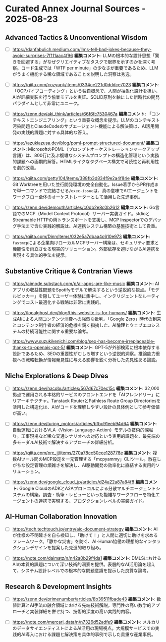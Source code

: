 # Curated Annex Journal Sources - 2025-08-23

## Advanced Tactics & Unconventional Wisdom

- [ ] https://danfabulich.medium.com/llms-tell-bad-jokes-because-they-avoid-surprises-7f111aac4f96
**編集コメント**: LLMの根本的な設計思想「驚きを回避する」がなぜクリエイティブなタスクで限界を示すのかを深く考察。コード生成では「WTF per minute」の少なさが重要であるため、LLMがうまく機能する稀な領域であることを説明した洞察は秀逸。

- [ ] https://qiita.com/cozyupk/items/0334ce221d0dddce7023
**編集コメント**: 「OCPバイブコーディング」という独自概念で、人間が抽象化設計を担い、AIが詳細実装を行う協業モデルを実証。SOLID原則を軸にした新時代の開発パラダイムとして非常にユニーク。

- [ ] https://zenn.dev/aki_think/articles/66f6fc7530467a
**編集コメント**: 「コンテキストエンジニアリング」という重要な概念を提示。LLMのコンテキスト汚染問題とClaudeCodeのサブエージェント機能による解決策は、AI活用開発の実践的課題に対する具体的な答え。

- [ ] https://azukiazusa.dev/blog/poml-prompt-structured-document/
**編集コメント**: MicrosoftのPOML（プロンプトオーケストレーションマークアップ言語）は、800行に及ぶ複雑なシステムプロンプトの構造化管理という実務的課題への画期的解答。HTMLライクなタグベース構文で可読性と再利用性を劇的改善。

- [ ] https://qiita.com/getty104/items/388fb3d834f9e2a4f84e
**編集コメント**: Git Worktreeを用いた並行開発環境の完全自動化。Issue着手からPR作成まで単一コマンドで完結させる`/exec-issue`は、真の意味でAIエージェントをワークフロー全体のオーケストレーターとして活用した先進事例。

- [ ] https://zenn.dev/demouth/articles/c0db2e8c0b2612
**編集コメント**: Go言語でのMCP（Model Context Protocol）サーバー実装ガイド。stdioとStreamable HTTPの両トランスポートを支援し、MCP Inspectorでのデバッグ手法まで含む実践的解説は、AI連携システム構築の基盤技術として貴重。

- [ ] https://qiita.com/Dinn/items/032e5a7dbaa4c610e973
**編集コメント**: `fastmcp`による企業向けローカルMCPサーバー構築は、セキュリティ要求と機能性を両立させる現実的ソリューション。外部依存を避けながらAI連携を実現する具体的手法を提示。

## Substantive Critique & Contrarian Views

- [ ] https://aimode.substack.com/p/ai-apps-are-like-music
**編集コメント**: AIアプリの収益性問題をSpotifyモデルで解決するという逆説的な視点。「モデルピッカー」を隠してユーザー体験に集中し、インテリジェントなルーティングでコスト最適化する戦略は非常に実践的。

- [ ] https://localghost.dev/blog/this-website-is-for-humans/
**編集コメント**: 生成AIによる人間コンテンツ消費への強烈な批判。「Google Zero」時代の到来とコンテンツ制作者の経済的危機を鋭く指摘した、AI倫理とウェブエコシステムの持続可能性に関する重要な論考。

- [ ] https://www.suzukikenichi.com/blog/seo-has-become-irreplaceable-thanks-to-openais-gpt-5/
**編集コメント**: GPT-5が外部検索に根本依存する設計であるため、SEOの重要性がむしろ増すという逆説的洞察。推論能力重視への戦略転換が情報発見性に与える影響を鋭く分析した先見性ある論説。

## Niche Explorations & Deep Dives

- [ ] https://zenn.dev/hacobu/articles/567d67c70ec15c
**編集コメント**: 32,000拠点で運用される本格的サービスのフロントエンドを「AIフレンドリー」にリアーキテクチャ。Tanstack RouterとPathless Route Group Directoriesを活用した構造化は、AIがコードを理解しやすい設計の具体例として参考価値が高い。

- [ ] https://zenn.dev/turing_motors/articles/bfbc91eeb94d64
**編集コメント**: 自動運転におけるVLA（Vision-Language-Action）モデルの技術的深堀り。工事現場など稀な交通シナリオへの対応という実用的課題を、最先端の多モーダルAI技術で解決するアプローチの詳細分析。

- [ ] https://qiita.com/orc_jj/items/270a78cc50cce128778e
**編集コメント**: 複数AIツール間のMCP設定を一元管理する「mcpyammy」CLIツール。散在しがちな設定管理の煩雑さを解決し、AI駆動開発の効率化に直結する実用的ソリューション。

- [ ] https://zenn.dev/google_cloud_jp/articles/d24a22a87a84f8
**編集コメント**: Google CloudのADKとA2Aプロトコルによる分散マルチエージェントシステムの構築。調査・執筆・レビューといった複雑なワークフローを特化エージェントの連携で実現する、プロダクションレベルの実装ガイド。

## AI-Human Collaboration Innovation

- [ ] https://tech.techtouch.jp/entry/aic-document-strategy
**編集コメント**: AIが仕様の不明確さを自ら検知し、「助けて！」と人間に適切に助けを求めるフレームワーク。「静かな災害」を防ぐ、AI-Human協働の理想的なインタラクションデザインを提案した先進的取り組み。

- [ ] https://note.com/daimatz/n/n42a0b29f4da1
**編集コメント**: DMLSにおけるAIの本質的課題について深い技術的洞察を提供。表層的なAI活用論を超えて、システム設計レベルでの根本的な問題意識を提示した良質な論考。

## Research & Development Insights

- [ ] https://zenn.dev/primenumber/articles/8b39511fbade43
**編集コメント**: 数値計算とAI手法の融合領域における先端技術解説。専門性の高い数学的アプローチと実装詳細を併せ持つ、技術的深度の高い実践的内容。

- [ ] https://note.com/mercari_data/n/n7326d52adfe9
**編集コメント**: メルカリのデータサイエンティストによるAI活用の現場視点。大規模サービスでの実践的AI導入における課題と解決策を具体的事例で示した貴重な産業事例。